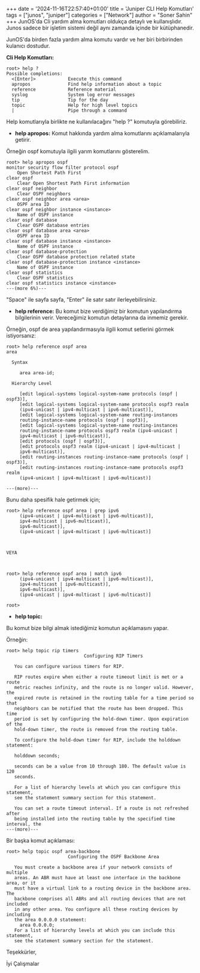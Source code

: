 +++
date = '2024-11-16T22:57:40+01:00'
title = 'Juniper CLI Help Komutları'
tags = ["junos", "juniper"]
categories = ["Network"]
author = "Soner Sahin"
+++
JunOS'da Cli yardım alma komutları oldukça detaylı ve kullanışlıdır. Junos sadece bir işletim sistemi değil aynı zamanda içinde bir kütüphanedir. 

JunOS'da birden fazla yardım alma komutu vardır ve her biri birbirinden kulanıcı dostudur.

**Cli Help Komutları:**
```
root> help ?   
Possible completions:
  <[Enter]>            Execute this command
  apropos              Find help information about a topic
  reference            Reference material
  syslog               System log error messages
  tip                  Tip for the day
  topic                Help for high level topics
  |                    Pipe through a command
```

Help komutlarıyla birlikte ne kullanılacağını "help ?" komutuyla görebiliriz.

- **help apropos:**
Komut hakkında yardım alma komutlarını açıklamalarıyla getirir.

Örneğin ospf komutuyla ilgili yarım komutlarını gösterelim.

```
root> help apropos ospf 
monitor security flow filter protocol ospf 
    Open Shortest Path First
clear ospf 
    Clear Open Shortest Path First information
clear ospf neighbor 
    Clear OSPF neighbors
clear ospf neighbor area <area> 
    OSPF area ID
clear ospf neighbor instance <instance> 
    Name of OSPF instance
clear ospf database 
    Clear OSPF database entries
clear ospf database area <area> 
    OSPF area ID
clear ospf database instance <instance> 
    Name of OSPF instance
clear ospf database-protection 
    Clear OSPF database protection related state
clear ospf database-protection instance <instance> 
    Name of OSPF instance
clear ospf statistics 
    Clear OSPF statistics
clear ospf statistics instance <instance> 
---(more 6%)---
```

"Space" ile sayfa sayfa, "Enter" ile satır satır ilerleyebilirsiniz.


- **help reference:**
Bu komut bize verdiğimiz bir komutun yapılandırma bilgilerinin verir. Vereceğimiz komutun detaylarına da inmemiz gerekir. 

Örneğin, ospf de area yapılandırmasıyla ilgili  komut setlerini görmek istiyorsanız:
```
root> help reference ospf area    
area

  Syntax

     area area-id;

  Hierarchy Level

     [edit logical-systems logical-system-name protocols (ospf | ospf3)],
     [edit logical-systems logical-system-name protocols ospf3 realm
     (ipv4-unicast | ipv4-multicast | ipv6-multicast)],
     [edit logical-systems logical-system-name routing-instances
     routing-instance-name protocols (ospf | ospf3)],
     [edit logical-systems logical-system-name routing-instances
     routing-instance-name protocols ospf3 realm (ipv4-unicast |
     ipv4-multicast | ipv6-multicast)],
     [edit protocols (ospf | ospf3)],
     [edit protocols ospf3 realm (ipv4-unicast | ipv4-multicast |
     ipv6-multicast)],
     [edit routing-instances routing-instance-name protocols (ospf | ospf3)],
     [edit routing-instances routing-instance-name protocols ospf3 realm
     (ipv4-unicast | ipv4-multicast | ipv6-multicast)]

---(more)---
```

Bunu daha spesifik hale getirmek için;

```
root> help reference ospf area | grep ipv6     
     (ipv4-unicast | ipv4-multicast | ipv6-multicast)],
     ipv4-multicast | ipv6-multicast)],
     ipv6-multicast)],
     (ipv4-unicast | ipv4-multicast | ipv6-multicast)]



VEYA



root> help reference ospf area | match ipv6   
     (ipv4-unicast | ipv4-multicast | ipv6-multicast)],
     ipv4-multicast | ipv6-multicast)],
     ipv6-multicast)],
     (ipv4-unicast | ipv4-multicast | ipv6-multicast)]

root> 
```


- **help topic:**

Bu komut bize bilgi almak istediğimiz komutun açıklamasını yapar.

Örneğin:
```
root> help topic rip timers    
                             Configuring RIP Timers

   You can configure various timers for RIP.

   RIP routes expire when either a route timeout limit is met or a route
   metric reaches infinity, and the route is no longer valid. However, the
   expired route is retained in the routing table for a time period so that
   neighbors can be notified that the route has been dropped. This time
   period is set by configuring the hold-down timer. Upon expiration of the
   hold-down timer, the route is removed from the routing table.

   To configure the hold-down timer for RIP, include the holddown statement:

   holddown seconds;

   seconds can be a value from 10 through 180. The default value is 120
   seconds.

   For a list of hierarchy levels at which you can configure this statement,
   see the statement summary section for this statement.

   You can set a route timeout interval. If a route is not refreshed after
   being installed into the routing table by the specified time interval, the
---(more)---
```

Bir başka komut açıklaması:
```
root> help topic ospf area-backbone     
                       Configuring the OSPF Backbone Area

   You must create a backbone area if your network consists of multiple
   areas. An ABR must have at least one interface in the backbone area, or it
   must have a virtual link to a routing device in the backbone area. The
   backbone comprises all ABRs and all routing devices that are not included
   in any other area. You configure all these routing devices by including
   the area 0.0.0.0 statement:
     area 0.0.0.0;
   For a list of hierarchy levels at which you can include this statement,
   see the statement summary section for the statement.
```


Teşekkürler,

İyi Çalışmalar